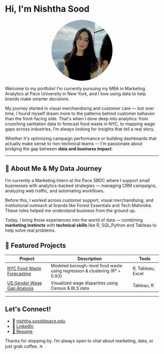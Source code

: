 # Hi, I'm Nishtha Sood

<p align="center">
  <img src="assets/img/profile.jpg" alt="Nishtha Sood" width="200" style="border-radius: 50%;" />
</p>

Welcome to my portfolio! I’m currently pursuing my MBA in Marketing Analytics at Pace University in New York, and I love using data to help brands make smarter decisions.

My journey started in visual merchandising and customer care — but over time, I found myself drawn more to the patterns behind customer behavior than the front-facing side. That's when I dove deep into analytics: from crunching sanitation data to forecast food waste in NYC, to mapping wage gaps across industries, I’m always looking for insights that tell a real story.

Whether it's optimizing campaign performance or building dashboards that actually make sense to non-technical teams — I'm passionate about bridging the gap between **data and business impact**.

---

## 🎯 About Me & My Data Journey

I’m currently a Marketing Intern at the Pace SBDC where I support small businesses with analytics-backed strategies — managing CRM campaigns, analyzing web traffic, and automating workflows.

Before this, I worked across customer support, visual merchandising, and institutional outreach at brands like Forest Essentials and Tech Mahindra. These roles helped me understand business from the ground up.

Today, I bring those experiences into the world of data — combining **marketing instincts** with **technical skills** like R, SQL,Python and Tableau to help solve real problems.


## 📁 Featured Projects

| Project | Description | Tools |
|--------|-------------|-------|
| [NYC Food Waste Forecasting](https://github.com/nishtha-sood/nishtha-sood.github.io/tree/main/food-waste-project) | Modeled borough-level food waste using regression & clustering (R² = 0.93) | R, Tableau, Excel |
| [US Gender Wage Gap Analysis]() | Visualized wage disparities using Census & BLS data | Tableau, R |

---

## Let's Connect!

- 📧 [nishtha.sood@pace.edu](mailto:nishtha.sood@pace.edu)
- 💼 [LinkedIn](https://linkedin.com/in/nishtha-sood)
- [📄 Resume](nishtha-sood.github.io/Resume/Nishtha_Sood_Resume.pdf)

Thanks for stopping by. I’m always open to chat about marketing, data, or just grab coffee. ☕

